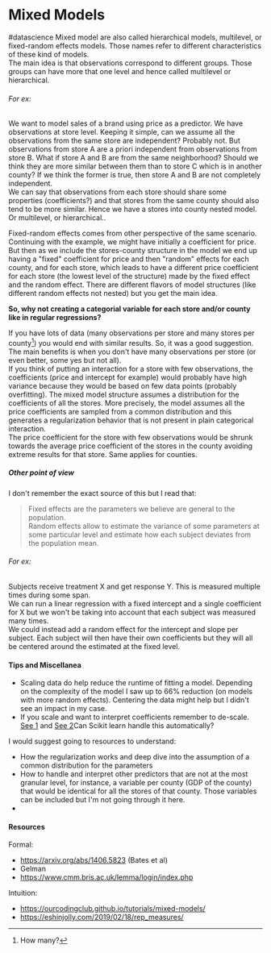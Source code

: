 # Mixed Models
#datascience
Mixed model are also called hierarchical models, multilevel,  or fixed-random effects models. Those names refer to different characteristics of these kind of models.  
The main idea is that observations correspond to different groups. Those groups can have more that one level and hence called multilevel or hierarchical.  

###### For ex: 
We want to model sales of a brand using price as a predictor. We have observations at store level. Keeping it simple,  can we assume all the observations from the same store are independent? Probably not. But observations from store A are a priori independent from observations from store B. What if store A and B are from the same neighborhood? Should we think they are more similar between them than to store C which is in another county? If we think the former is true, then store A and B are not completely independent.  
We can say that observations from each store should share some properties (coefficients?) and that stores from the same county should also tend to be more similar.
Hence we have a stores into county nested model. Or multilevel, or hierarchical..

Fixed-random effects comes from other perspective of the same scenario. Continuing with the example, we might have initially a coefficient for price. But then as we include the stores-county structure in the model we end up having a "fixed" coefficient for price and then "random" effects for each county, and for each store, which leads to have a different price coefficient for each store (the lowest level of the structure) made by the fixed effect and the random effect. There are different flavors of model structures (like different random effects not nested) but you get the main idea.

**So, why not creating a categorial variable for each store and/or county like in regular regressions?**

If you have lots of data (many observations per store and many stores per county[^1]) you would end with similar results. So, it was a good suggestion.  
The main benefits is when you don't have many observations per store (or even better, some yes but not all).  
If you think of putting an interaction for a store with few observations, the coefficients (price and intercept for example) would probably have high variance because they would be based on few data points (probably overfitting). The mixed model structure assumes a distribution for the coefficients of all the stores. More precisely, the model assumes all the price coefficients are sampled from a common distribution and this generates a regularization behavior that is not present in plain categorical interaction.  
The price coefficient for the store with few observations would be shrunk towards the average price coefficient of the stores in the county avoiding extreme results for that store. Same applies for counties.  


##### Other point of view
I don't remember the exact source of this but I read that:
>Fixed effects are the parameters we believe are general to the population.  
Random effects allow to estimate the variance of some parameters at some particular level and estimate how each subject deviates from the population mean.

###### For ex:
Subjects receive treatment X and get response Y. This is measured multiple times during some span.  
We can run a linear regression with a fixed intercept and a single coefficient for X but we won't be taking into account that each subject was measured many times.  
We could instead add a random effect for the intercept and slope per subject. Each subject will then have their own coefficients but they will all be centered around the estimated at the fixed level.

#### Tips and Miscellanea
* Scaling data do help reduce the runtime of fitting a model. Depending on the complexity of the model I saw up to 66% reduction (on models with more random effects). Centering the data might help but I didn't see an impact in my case.
* If you scale and want to interpret coefficients remember to de-scale. [See 1](https://stackoverflow.com/questions/24268031/unscale-and-uncenter-glmer-parameters?rq=1) and [See 2](https://stackoverflow.com/questions/23642111/how-to-unscale-the-coefficients-from-an-lmer-model-fitted-with-a-scaled-respon/23643740)Can Scikit learn handle this automatically?



I would suggest going to resources to understand:
* How the regularization works and deep dive into the assumption of a common distribution for the parameters
* How to handle and interpret other predictors that are not at the most granular level, for instance, a variable per county (GDP of the county) that would be identical for all the stores of that county. Those variables can be included but I'm not going through it here.
* 

#### Resources

Formal:
* https://arxiv.org/abs/1406.5823 (Bates et al)
* Gelman
* https://www.cmm.bris.ac.uk/lemma/login/index.php

Intuition:

* https://ourcodingclub.github.io/tutorials/mixed-models/
* https://eshinjolly.com/2019/02/18/rep_measures/


[^1]: How many?
